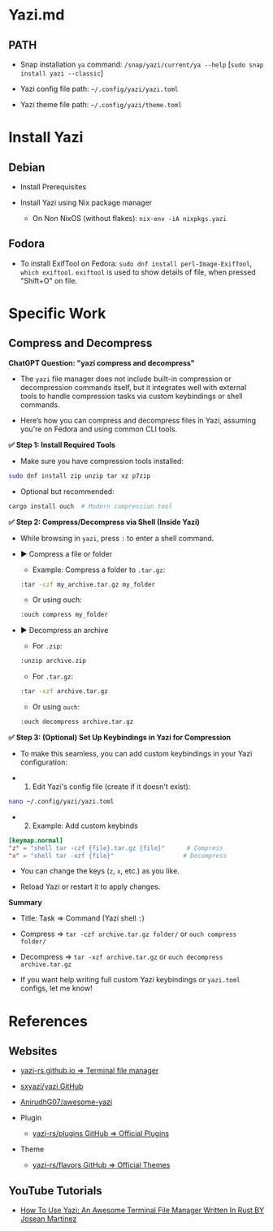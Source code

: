 # Yazi.md

## PATH

* Snap installation `ya` command: `/snap/yazi/current/ya --help` [`sudo snap install yazi --classic`]

* Yazi config file path: `~/.config/yazi/yazi.toml`

* Yazi theme file path: `~/.config/yazi/theme.toml`

# Install Yazi

## Debian

* Install Prerequisites

* Install Yazi using Nix package manager
  * On Non NixOS (without flakes): `nix-env -iA nixpkgs.yazi`

## Fodora

* To install ExifTool on Fedora: `sudo dnf install perl-Image-ExifTool`, `which exiftool`. `exiftool` is used to show details of file, when pressed "Shift+O" on file.

# Specific Work

## Compress and Decompress

**ChatGPT Question: "yazi compress and decompress"**

* The `yazi` file manager does not include built-in compression or decompression commands itself, but it integrates well with external tools to handle compression tasks via custom keybindings or shell commands.

* Here’s how you can compress and decompress files in Yazi, assuming you're on Fedora and using common CLI tools.

**✅ Step 1: Install Required Tools**
  
* Make sure you have compression tools installed:
```bash
sudo dnf install zip unzip tar xz p7zip
```

* Optional but recommended:
```bash
cargo install ouch  # Modern compression tool
```

**✅ Step 2: Compress/Decompress via Shell (Inside Yazi)**

* While browsing in `yazi`, press `:` to enter a shell command.

* ▶ Compress a file or folder

  * Example: Compress a folder to `.tar.gz`:
  ```bash
  :tar -czf my_archive.tar.gz my_folder
  ```

  * Or using ouch:
  ```bash
  :ouch compress my_folder
  ```

* ▶ Decompress an archive

  * For `.zip`:
  ```bash
  :unzip archive.zip
  ```

  * For `.tar.gz`:
  ```bash
  :tar -xzf archive.tar.gz
  ```

  * Or using `ouch`:
  ```bash
  :ouch decompress archive.tar.gz
  ```

**✅ Step 3: (Optional) Set Up Keybindings in Yazi for Compression**

* To make this seamless, you can add custom keybindings in your Yazi configuration:

* 1. Edit Yazi's config file (create if it doesn't exist):
```bash
nano ~/.config/yazi/yazi.toml
```

* 2. Example: Add custom keybinds
```toml
[keymap.normal]
"z" = "shell tar -czf {file}.tar.gz {file}"      # Compress
"x" = "shell tar -xzf {file}"                   # Decompress
```
  * You can change the keys (`z`, `x`, etc.) as you like.

* Reload Yazi or restart it to apply changes.

**Summary**

* Title: Task => Command (Yazi shell `:`)
* Compress => `tar -czf archive.tar.gz folder/` or `ouch compress folder/`
* Decompress => `tar -xzf archive.tar.gz` or `ouch decompress archive.tar.gz`

* If you want help writing full custom Yazi keybindings or `yazi.toml` configs, let me know!

# References

## Websites

* [yazi-rs.github.io => Terminal file manager](https://yazi-rs.github.io/)
* [sxyazi/yazi GitHub](https://github.com/sxyazi/yazi)
* [AnirudhG07/awesome-yazi](https://github.com/AnirudhG07/awesome-yazi)

* Plugin
  * [yazi-rs/plugins GitHub => Official Plugins](https://github.com/yazi-rs/plugins)
  
* Theme
  * [yazi-rs/flavors GitHub => Official Themes](https://github.com/yazi-rs/flavors)

## YouTube Tutorials
  
* [How To Use Yazi: An Awesome Terminal File Manager Written In Rust BY Josean Martinez](https://www.youtube.com/watch?v=iKb3cHDD9hw)
